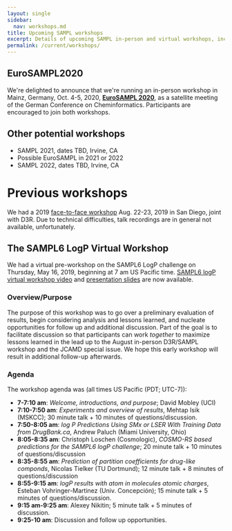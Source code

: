 ```yaml
---
layout: single
sidebar:
  nav: workshops.md
title: Upcoming SAMPL workshops
excerpt: Details of upcoming SAMPL in-person and virtual workshops, including agendas as applicable.
permalink: /current/workshops/
---
```


## EuroSAMPL2020

We're delighted to announce that we're running an in-person workshop in Mainz, Germany, Oct. 4-5, 2020, [**EuroSAMPL 2020**](/assets/pdf/EuroSAMPL2020.pdf), as a satellite meeting of the German Conference on Cheminformatics. Participants are encouraged to join both workshops.  

## Other potential workshops

- SAMPL 2021, dates TBD, Irvine, CA
- Possible EuroSAMPL in 2021 or 2022
- SAMPL 2022, dates TBD, Irvine, CA

# Previous workshops

We had a 2019 [face-to-face workshop](https://drugdesigndata.org/about/d3r-2019-workshop) Aug. 22-23, 2019 in San Diego, joint with D3R. Due to technical difficulties, talk recordings are in general not available, unfortunately.


## The SAMPL6 LogP Virtual Workshop

We had a virtual pre-workshop on the SAMPL6 LogP challenge on Thursday, May 16, 2019, beginning at 7 am US Pacific time.  [SAMPL6 logP virtual workshop video](https://www.youtube.com/watch?v=FWUPXG8U3UE) and [presentation slides](https://github.com/choderalab/SAMPL6-logP-challenge-virtual-workshop) are now available.

### Overview/Purpose

The purpose of this workshop was to go over a preliminary evaluation of results, begin considering analysis and lessons learned, and nucleate opportunities for follow up and additional discussion. Part of the goal is to facilitate discussion so that participants can work *together* to maximize lessons learned in the lead up to the August in-person D3R/SAMPL workshop and the JCAMD special issue.
We hope this early workshop will result in additional follow-up afterwards.

### Agenda

The workshop agenda was (all times US Pacific (PDT; UTC-7)):
- **7-7:10 am**: *Welcome, introductions, and purpose*; David Mobley (UCI)
- **7:10-7:50 am**: *Experiments and overview of results*, Mehtap Isik (MSKCC); 30 minute talk + 10 minutes of questions/discussion.
- **7:50-8:05 am**: *log P Predictions Using SMx or LSER With Training Data from DrugBank.ca*, Andrew Paluch (Miami University, Ohio)
- **8:05-8:35 am**: Christoph Loschen (Cosmologic), *COSMO-RS based predictions for the SAMPL6 logP challenge*; 20 minute talk + 10 minutes of questions/discussion
- **8:35-8:55 am**: *Prediction of partition coefficients for drug-like componds*, Nicolas Tielker (TU Dortmund); 12 minute talk + 8 minutes of questions/discussion
- **8:55-9:15 am**: *logP results with atom in molecules atomic charges*, Esteban Vohringer-Martinez (Univ. Concepción); 15 minute talk + 5 minutes of questions/discussion.
- **9:15 am-9:25 am**: Alexey Nikitin; 5 minute talk + 5 minutes of discussion.
- **9:25-10 am**: Discussion and follow up opportunities.
